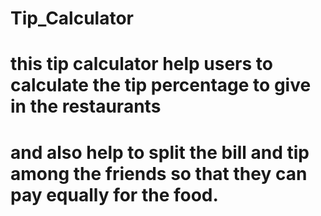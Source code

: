 # Tip_Calculator
# this tip calculator help users to calculate the tip percentage to give in the restaurants
# and also help to split the bill and tip among the friends so that they can pay equally for the food.
